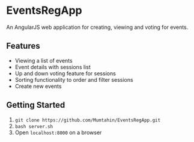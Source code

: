 # EventsRegApp

An AngularJS web application for creating, viewing and voting for events.

## Features

* Viewing a list of events
* Event details with sessions list 
* Up and down voting feature for sessions
* Sorting functionality to order and filter sessions
* Create new events

## Getting Started

1. ```git clone https://github.com/Mumtahin/EventsRegApp.git```
2. ```bash server.sh```
3. Open ```localhost:8000``` on a browser
